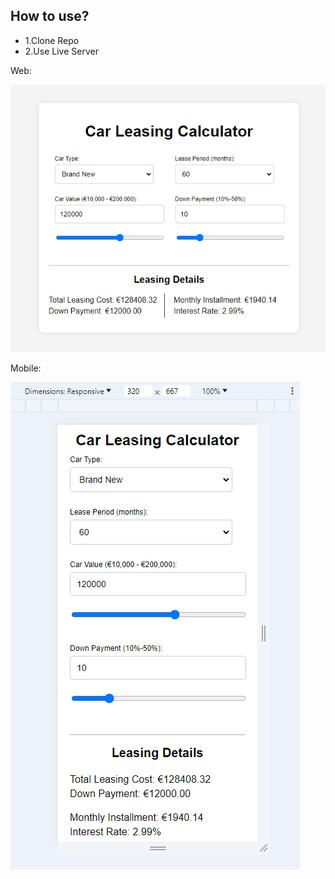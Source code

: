 ## How to use?

- 1.Clone Repo
- 2.Use Live Server

Web:

![image](../Task-2-Car-Leasing-Calculator/Images/task2Web.png)

Mobile:

![image](../Task-2-Car-Leasing-Calculator/Images/task2Mobile.png)

